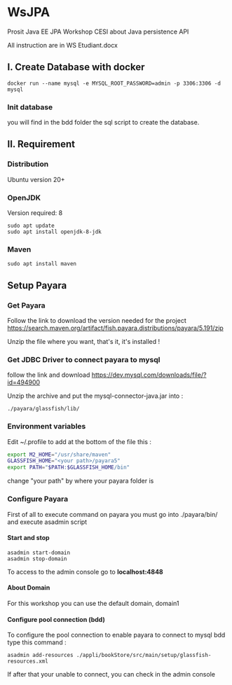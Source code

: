 # WsJPA
Prosit Java EE JPA
Workshop CESI about Java persistence API


All instruction are in WS Etudiant.docx

## I. Create Database with docker

```
docker run --name mysql -e MYSQL_ROOT_PASSWORD=admin -p 3306:3306 -d mysql
```
### Init database
you will find in the bdd folder the sql script to create the database.

## II. Requirement
### Distribution
Ubuntu version 20+
### OpenJDK

Version required: 8

```
sudo apt update
sudo apt install openjdk-8-jdk
```
### Maven
```
sudo apt install maven
```
## Setup Payara
### Get Payara
Follow the link to download the version needed for the project
https://search.maven.org/artifact/fish.payara.distributions/payara/5.191/zip

Unzip the file where you want, that's it, it's installed !

### Get JDBC Driver to connect payara to mysql

follow the link and download
https://dev.mysql.com/downloads/file/?id=494900

Unzip the archive and put the mysql-connector-java.jar into :
```
./payara/glassfish/lib/
```

### Environment variables

Edit ~/.profile to add at the bottom of the file this :

```sh
export M2_HOME="/usr/share/maven"
GLASSFISH_HOME="<your path>/payara5"
export PATH="$PATH:$GLASSFISH_HOME/bin"
```
change "your path" by where your payara folder is



### Configure Payara
First of all to execute command on payara you must go into ./payara/bin/
and execute asadmin script

#### Start and stop
```
asadmin start-domain
asadmin stop-domain
```
To access to the admin console go to **localhost:4848**

#### About Domain
For this workshop you can use the default domain, domain1

#### Configure pool connection (bdd)
To configure the pool connection to enable payara to connect to mysql bdd type this command :

```
asadmin add-resources ./appli/bookStore/src/main/setup/glassfish-resources.xml
```
If after that your unable to connect, you can check in the admin console